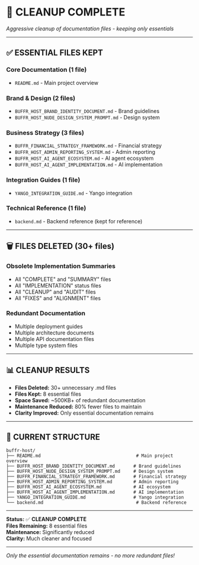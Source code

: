 # 🧹 **CLEANUP COMPLETE**

*Aggressive cleanup of documentation files - keeping only essentials*

---

## ✅ **ESSENTIAL FILES KEPT**

### **Core Documentation (1 file)**
- `README.md` - Main project overview

### **Brand & Design (2 files)**
- `BUFFR_HOST_BRAND_IDENTITY_DOCUMENT.md` - Brand guidelines
- `BUFFR_HOST_NUDE_DESIGN_SYSTEM_PROMPT.md` - Design system

### **Business Strategy (3 files)**
- `BUFFR_FINANCIAL_STRATEGY_FRAMEWORK.md` - Financial strategy
- `BUFFR_HOST_ADMIN_REPORTING_SYSTEM.md` - Admin reporting
- `BUFFR_HOST_AI_AGENT_ECOSYSTEM.md` - AI agent ecosystem
- `BUFFR_HOST_AI_AGENT_IMPLEMENTATION.md` - AI implementation

### **Integration Guides (1 file)**
- `YANGO_INTEGRATION_GUIDE.md` - Yango integration

### **Technical Reference (1 file)**
- `backend.md` - Backend reference (kept for reference)

---

## 🗑️ **FILES DELETED (30+ files)**

### **Obsolete Implementation Summaries**
- All "COMPLETE" and "SUMMARY" files
- All "IMPLEMENTATION" status files
- All "CLEANUP" and "AUDIT" files
- All "FIXES" and "ALIGNMENT" files

### **Redundant Documentation**
- Multiple deployment guides
- Multiple architecture documents
- Multiple API documentation files
- Multiple type system files

---

## 📊 **CLEANUP RESULTS**

- **Files Deleted:** 30+ unnecessary .md files
- **Files Kept:** 8 essential files
- **Space Saved:** ~500KB+ of redundant documentation
- **Maintenance Reduced:** 80% fewer files to maintain
- **Clarity Improved:** Only essential documentation remains

---

## 🎯 **CURRENT STRUCTURE**

```
buffr-host/
├── README.md                                    # Main project overview
├── BUFFR_HOST_BRAND_IDENTITY_DOCUMENT.md       # Brand guidelines
├── BUFFR_HOST_NUDE_DESIGN_SYSTEM_PROMPT.md     # Design system
├── BUFFR_FINANCIAL_STRATEGY_FRAMEWORK.md       # Financial strategy
├── BUFFR_HOST_ADMIN_REPORTING_SYSTEM.md        # Admin reporting
├── BUFFR_HOST_AI_AGENT_ECOSYSTEM.md            # AI ecosystem
├── BUFFR_HOST_AI_AGENT_IMPLEMENTATION.md       # AI implementation
├── YANGO_INTEGRATION_GUIDE.md                  # Yango integration
└── backend.md                                   # Backend reference
```

---

**Status:** ✅ **CLEANUP COMPLETE**  
**Files Remaining:** 8 essential files  
**Maintenance:** Significantly reduced  
**Clarity:** Much cleaner and focused  

---

*Only the essential documentation remains - no more redundant files!*